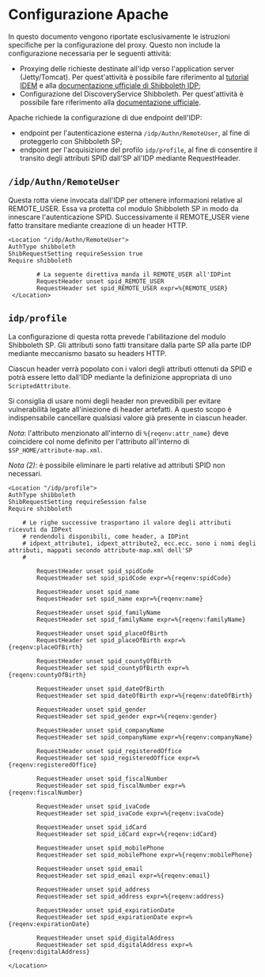 # Configurazione Apache

In questo documento vengono riportate esclusivamente le istruzioni specifiche per la configurazione del proxy. Questo 
non include la configurazione necessaria per le seguenti attività:

- Proxying delle richieste destinate all'idp verso l'application server (Jetty/Tomcat). Per quest'attività è possibile 
  fare riferimento al [tutorial IDEM](https://github.com/ConsortiumGARR/idem-tutorials/blob/master/idem-fedops/HOWTO-Shibboleth/Identity%20Provider/Debian-Ubuntu/HOWTO%20Install%20and%20Configure%20a%20Shibboleth%20IdP%20v3.4.x%20on%20Debian-Ubuntu%20Linux%20with%20Apache2%20%2B%20Jetty9.md) e alla [documentazione ufficiale di Shibboleth IDP](https://wiki.shibboleth.net/confluence/display/IDP30/Installation);
- Configurazione del DiscoveryService Shibboleth. Per quest'attività è possibile fare riferimento alla 
  [documentazione ufficiale](https://wiki.shibboleth.net/confluence/display/EDS10/Embedded+Discovery+Service).

Apache richiede la configurazione di due endpoint dell'IDP:

- endpoint per l'autenticazione esterna `/idp/Authn/RemoteUser`, al fine di proteggerlo con Shibboleth SP; 
- endpoint per l'acquisizione del profilo `idp/profile`, al fine di consentire il transito degli attributi SPID dall'SP all'IDP mediante RequestHeader.

## `/idp/Authn/RemoteUser`

Questa rotta viene invocata dall'IDP per ottenere informazioni relative al REMOTE_USER. Essa va protetta col modulo 
Shibboleth SP in modo da innescare l'autenticazione SPID. Successivamente il REMOTE_USER viene fatto transitare mediante
creazione di un header HTTP.

```
<Location "/idp/Authn/RemoteUser">
AuthType shibboleth
ShibRequestSetting requireSession true
Require shibboleth

        # La seguente direttiva manda il REMOTE_USER all'IDPint
        RequestHeader unset spid_REMOTE_USER
        RequestHeader set spid_REMOTE_USER expr=%{REMOTE_USER}
 </Location>
```
## `idp/profile`

La configurazione di questa rotta prevede l'abilitazione del modulo Shibboleth SP. Gli attributi sono fatti transitare 
dalla parte SP alla parte IDP mediante meccanismo basato su headers HTTP. 

Ciascun header verrà popolato con i valori degli attributi ottenuti da SPID e potrà essere letto dall'IDP mediante 
la definizione appropriata di uno `ScriptedAttribute`.

Si consiglia di usare nomi degli header non prevedibili per evitare vulnerabilità legate all'iniezione di header 
artefatti. A questo scopo è indispensabile cancellare qualsiasi valore già presente in ciascun header.

_Nota_: l'attributo menzionato all'interno di `%{reqenv:attr_name}` deve coincidere col nome definito per l'attributo 
all'interno di `$SP_HOME/attribute-map.xml`.

_Nota (2)_: è possibile eliminare le parti relative ad attributi SPID non necessari.

```
<Location "/idp/profile">
AuthType shibboleth
ShibRequestSetting requireSession false
Require shibboleth

    # Le righe successive trasportano il valore degli attributi ricevuti da IDPext
    # rendendoli disponibili, come header, a IDPint
    # idpext_attribute1, idpext_attribute2, ecc.ecc. sono i nomi degli attributi, mappati secondo attribute-map.xml dell'SP 
    # 

        RequestHeader unset spid_spidCode
        RequestHeader set spid_spidCode expr=%{reqenv:spidCode}

        RequestHeader unset spid_name
        RequestHeader set spid_name expr=%{reqenv:name}

        RequestHeader unset spid_familyName
        RequestHeader set spid_familyName expr=%{reqenv:familyName}

        RequestHeader unset spid_placeOfBirth
        RequestHeader set spid_placeOfBirth expr=%{reqenv:placeOfBirth}

        RequestHeader unset spid_countyOfBirth
        RequestHeader set spid_countyOfBirth expr=%{reqenv:countyOfBirth}

        RequestHeader unset spid_dateOfBirth
        RequestHeader set spid_dateOfBirth expr=%{reqenv:dateOfBirth}

        RequestHeader unset spid_gender
        RequestHeader set spid_gender expr=%{reqenv:gender}

        RequestHeader unset spid_companyName
        RequestHeader set spid_companyName expr=%{reqenv:companyName}

        RequestHeader unset spid_registeredOffice
        RequestHeader set spid_registeredOffice expr=%{reqenv:registeredOffice}

        RequestHeader unset spid_fiscalNumber
        RequestHeader set spid_fiscalNumber expr=%{reqenv:fiscalNumber}

        RequestHeader unset spid_ivaCode
        RequestHeader set spid_ivaCode expr=%{reqenv:ivaCode}

        RequestHeader unset spid_idCard
        RequestHeader set spid_idCard expr=%{reqenv:idCard}

        RequestHeader unset spid_mobilePhone
        RequestHeader set spid_mobilePhone expr=%{reqenv:mobilePhone}

        RequestHeader unset spid_email
        RequestHeader set spid_email expr=%{reqenv:email}

        RequestHeader unset spid_address
        RequestHeader set spid_address expr=%{reqenv:address}

        RequestHeader unset spid_expirationDate
        RequestHeader set spid_expirationDate expr=%{reqenv:expirationDate}

        RequestHeader unset spid_digitalAddress
        RequestHeader set spid_digitalAddress expr=%{reqenv:digitalAddress}

</Location>
```

